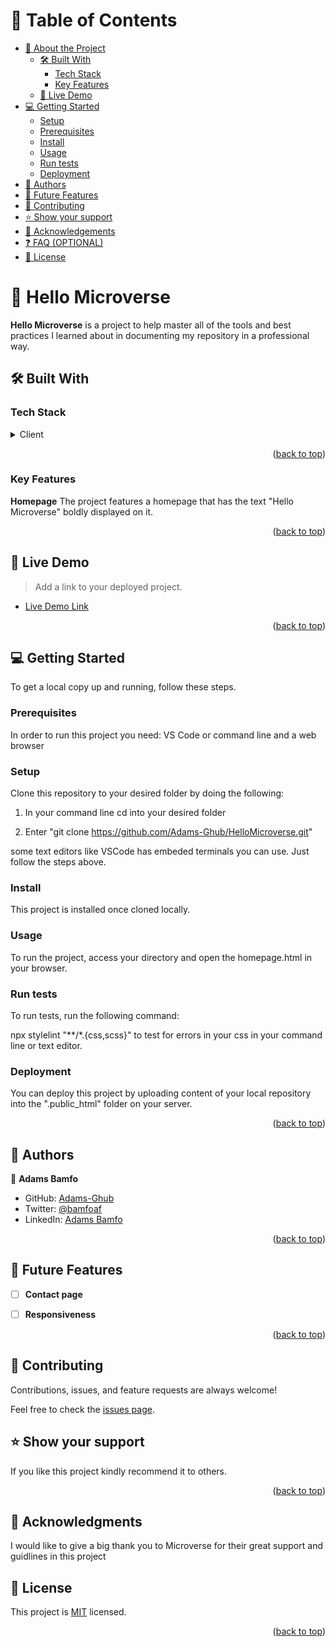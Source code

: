 <a name="readme-top"></a>

# 📗 Table of Contents

- [📖 About the Project](#about-project)
  - [🛠 Built With](#built-with)
    - [Tech Stack](#tech-stack)
    - [Key Features](#key-features)
  - [🚀 Live Demo](#live-demo)
- [💻 Getting Started](#getting-started)
  - [Setup](#setup)
  - [Prerequisites](#prerequisites)
  - [Install](#install)
  - [Usage](#usage)
  - [Run tests](#run-tests)
  - [Deployment](#triangular_flag_on_post-deployment)
- [👥 Authors](#authors)
- [🔭 Future Features](#future-features)
- [🤝 Contributing](#contributing)
- [⭐️ Show your support](#support)
- [🙏 Acknowledgements](#acknowledgements)
- [❓ FAQ (OPTIONAL)](#faq)
- [📝 License](#license)

# 📖 Hello Microverse <a name="about-project"></a>


**Hello Microverse** is a project to help master all of the tools and best practices I learned about in documenting my repository in a professional way.

## 🛠 Built With <a name="built-with"></a>

### Tech Stack <a name="tech-stack"></a>


<details>
  <summary>Client</summary>
  <ul>
    <li><a href="#">HTML</a></li>
    <li><a href="#">CSS</a></li>
  </ul>
</details>

<p align="right">(<a href="#readme-top">back to top</a>)</p>

### Key Features <a name="key-features"></a>

 **Homepage**
 The project features a homepage that has the text "Hello Microverse" boldly displayed on it.

<p align="right">(<a href="#readme-top">back to top</a>)</p>

## 🚀 Live Demo <a name="live-demo"></a>

> Add a link to your deployed project.

- [Live Demo Link](https://yourdeployedapplicationlink.com)

<p align="right">(<a href="#readme-top">back to top</a>)</p>


## 💻 Getting Started <a name="getting-started"></a>


To get a local copy up and running, follow these steps.

### Prerequisites

In order to run this project you need:
VS Code or command line and a web browser

### Setup

Clone this repository to your desired folder by doing the following:

  1. In your command line cd into your desired folder
  
  2. Enter "git clone https://github.com/Adams-Ghub/HelloMicroverse.git"
  
  some text editors like VSCode has embeded terminals you can use. Just follow the steps above.

### Install
This project is installed once cloned locally. 

### Usage
To run the project, access your directory and open the homepage.html in your browser.

### Run tests
To run tests, run the following command:

  npx stylelint "**/*.{css,scss}" to test for errors in your css  in your command line or text editor.

### Deployment

You can deploy this project by uploading content of your local repository into the ".public_html" folder on your server.


<p align="right">(<a href="#readme-top">back to top</a>)</p>


## 👥 Authors <a name="authors"></a>

👤 **Adams Bamfo**

- GitHub: [Adams-Ghub](https://github.com/Adams-Ghub)
- Twitter: [@bamfoaf](https://twitter.com/bamfoaf)
- LinkedIn: [Adams Bamfo](https://www.linkedin.com/in/adams-bamfo-3aaa3011b/)

<p align="right">(<a href="#readme-top">back to top</a>)</p>


## 🔭 Future Features <a name="future-features"></a>

- [ ] **Contact page**

- [ ] **Responsiveness**

<p align="right">(<a href="#readme-top">back to top</a>)</p>

## 🤝 Contributing <a name="contributing"></a>

Contributions, issues, and feature requests are always welcome!

Feel free to check the [issues page](../../issues/).

## ⭐️ Show your support <a name="support"></a>

If you like this project kindly recommend it to others.

<p align="right">(<a href="#readme-top">back to top</a>)</p>

## 🙏 Acknowledgments <a name="acknowledgements"></a>

I would like to give a big thank you to Microverse for their great support and guidlines in this project 


## 📝 License <a name="license"></a>

This project is [MIT](/LICENSE.md) licensed.


<p align="right">(<a href="#readme-top">back to top</a>)</p>
